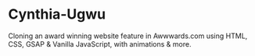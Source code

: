 # Cynthia-Ugwu
Cloning an award winning website feature in Awwwards.com using HTML, CSS, GSAP &amp; Vanilla JavaScript, with animations &amp; more.
